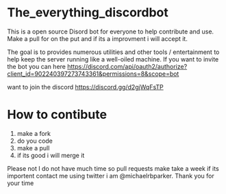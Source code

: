 # The_everything_discordbot

This is a open source Disord bot for everyone to help contribute and use. Make a pull for on the put and if its a improvment i will accept it.

The goal is to provides numerous utilities and other tools / entertainment to help keep the server running like a well-oiled machine. If you want to invite the bot you can here https://discord.com/api/oauth2/authorize?client_id=902240397273743361&permissions=8&scope=bot

want to join the discord https://discord.gg/d2gjWqFsTP

# How to contibute 

1. make a fork
2. do you code
3. make a pull 
4. if its good i will merge it

Please not I do not have much time so pull requests make take a week if its importent contact me using twitter i am @michaelrbparker.  Thank you for your time
